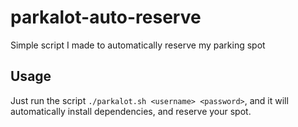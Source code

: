 # parkalot-auto-reserve
Simple script I made to automatically reserve my parking spot

## Usage
Just run the script `./parkalot.sh <username> <password>`, and it will automatically install dependencies, and reserve your spot.
